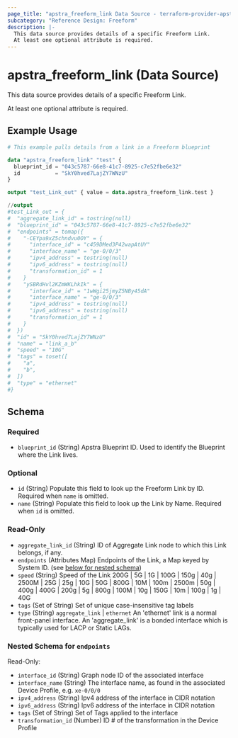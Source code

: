 ```yaml
---
page_title: "apstra_freeform_link Data Source - terraform-provider-apstra"
subcategory: "Reference Design: Freeform"
description: |-
  This data source provides details of a specific Freeform Link.
  At least one optional attribute is required.
---
```


# apstra_freeform_link (Data Source)

This data source provides details of a specific Freeform Link.

At least one optional attribute is required.


## Example Usage

```terraform
# This example pulls details from a link in a Freeform blueprint

data "apstra_freeform_link" "test" {
  blueprint_id = "043c5787-66e8-41c7-8925-c7e52fbe6e32"
  id           = "SkY0hved7LajZY7WNzU"
}

output "test_Link_out" { value = data.apstra_freeform_link.test }

//output
#test_Link_out = {
#  "aggregate_link_id" = tostring(null)
#  "blueprint_id" = "043c5787-66e8-41c7-8925-c7e52fbe6e32"
#  "endpoints" = tomap({
#    "-CEYpa9xZ5chndvu0OY" = {
#      "interface_id" = "c459DMed3P42wapAtUY"
#      "interface_name" = "ge-0/0/3"
#      "ipv4_address" = tostring(null)
#      "ipv6_address" = tostring(null)
#      "transformation_id" = 1
#    }
#    "ySBRdHvl2KZmWKLhkIk" = {
#      "interface_id" = "1wWgi25jmyZ5NBy45dA"
#      "interface_name" = "ge-0/0/3"
#      "ipv4_address" = tostring(null)
#      "ipv6_address" = tostring(null)
#      "transformation_id" = 1
#    }
#  })
#  "id" = "SkY0hved7LajZY7WNzU"
#  "name" = "link_a_b"
#  "speed" = "10G"
#  "tags" = toset([
#    "a",
#    "b",
#  ])
#  "type" = "ethernet"
#}
```

<!-- schema generated by tfplugindocs -->
## Schema

### Required

- `blueprint_id` (String) Apstra Blueprint ID. Used to identify the Blueprint where the Link lives.

### Optional

- `id` (String) Populate this field to look up the Freeform Link by ID. Required when `name` is omitted.
- `name` (String) Populate this field to look up the Link by Name. Required when `id` is omitted.

### Read-Only

- `aggregate_link_id` (String) ID of Aggregate Link node to which this Link belongs, if any.
- `endpoints` (Attributes Map) Endpoints of the  Link, a Map keyed by System ID. (see [below for nested schema](#nestedatt--endpoints))
- `speed` (String) Speed of the Link 200G | 5G | 1G | 100G | 150g | 40g | 2500M | 25G | 25g | 10G | 50G | 800G | 10M | 100m | 2500m | 50g | 400g | 400G | 200g | 5g | 800g | 100M | 10g | 150G | 10m | 100g | 1g | 40G
- `tags` (Set of String) Set of unique case-insensitive tag labels
- `type` (String) `aggregate_link` | `ethernet`
An 'ethernet' link is a normal front-panel interface. An 'aggregate_link' is a bonded interface which is typically used for LACP or Static LAGs.

<a id="nestedatt--endpoints"></a>
### Nested Schema for `endpoints`

Read-Only:

- `interface_id` (String) Graph node ID of the associated interface
- `interface_name` (String) The interface name, as found in the associated Device Profile, e.g. `xe-0/0/0`
- `ipv4_address` (String) Ipv4 address of the interface in CIDR notation
- `ipv6_address` (String) Ipv6 address of the interface in CIDR notation
- `tags` (Set of String) Set of Tags applied to the interface
- `transformation_id` (Number) ID # of the transformation in the Device Profile
